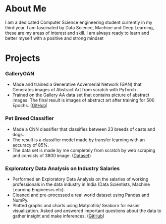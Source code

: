 # **About Me**

I am a dedicated Computer Science engineering student currently in my third year. I am fascinated by Data Science, Machine and Deep Learning, these are my areas of interest and skill. I am always ready to learn and better myself with a positive and strong mindset

# **Projects**

### GalleryGAN

* Made and trained a Generative Adverserial Network (GAN) that Generates images
of Abstract Art from scratch with PyTorch
* Trained on the Gallery AA data set that contains picture of abstract images.
The final result is images of abstract art after training for 500 Epochs. ([GitHub](https://github.com/aseemdandgaval/GalleryGAN))

### Pet Breed Classifier

*   Made a CNN classifier that classifies between 23 breeds of casts and dogs.
*   The result is a classifier model made by transfer learning with an accuracy of 85%.
*   The data set is made by me completely from scratch by web scraping and consists
of 3800 image. ([Dataset](https://www.kaggle.com/aseemdandgaval/23-pet-breeds-image-classification))

### Exploratory Data Analysis on Industry Salaries

* Performed an Exploratory Data Analysis on the salaries of working professionals in
the data industry in India (Data Scientists, Machine Learning Engineesrs etc).
*  Cleaned and pre-processed a real world dataset using Pandas and NumPy.
*  Plotted graphs and charts using Matplotlib/ Seaborn for easier visualization.
Asked and answered important questions about the data to gather insight and
make inferences. ([GitHub](https://github.com/aseemdandgaval/EDA-Salaries))
